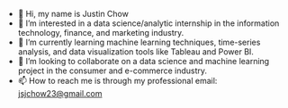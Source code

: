 - 👋 Hi, my name is Justin Chow
- 👀 I’m interested in a data science/analytic internship in the information technology, finance, and marketing industry.
- 🌱 I’m currently learning machine learning techniques, time-series analysis, and data visualization tools like Tableau and Power BI.
- 💞️ I’m looking to collaborate on a data science and machine learning project in the consumer and e-commerce industry.
- 📫 How to reach me is through my professional email: jsjchow23@gmail.com

<!---
Jchow2/Jchow2 is a ✨ special ✨ repository because its `README.md` (this file) appears on your GitHub profile.
You can click the Preview link to take a look at your changes.
--->
